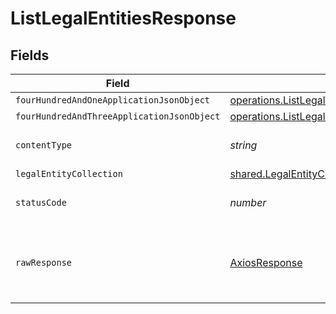# ListLegalEntitiesResponse


## Fields

| Field                                                                                                                                 | Type                                                                                                                                  | Required                                                                                                                              | Description                                                                                                                           |
| ------------------------------------------------------------------------------------------------------------------------------------- | ------------------------------------------------------------------------------------------------------------------------------------- | ------------------------------------------------------------------------------------------------------------------------------------- | ------------------------------------------------------------------------------------------------------------------------------------- |
| `fourHundredAndOneApplicationJsonObject`                                                                                              | [operations.ListLegalEntitiesResponseBody](../../../sdk/models/operations/listlegalentitiesresponsebody.md)                           | :heavy_minus_sign:                                                                                                                    | Unauthenticated                                                                                                                       |
| `fourHundredAndThreeApplicationJsonObject`                                                                                            | [operations.ListLegalEntitiesLegalEntitiesResponseBody](../../../sdk/models/operations/listlegalentitieslegalentitiesresponsebody.md) | :heavy_minus_sign:                                                                                                                    | Forbidden                                                                                                                             |
| `contentType`                                                                                                                         | *string*                                                                                                                              | :heavy_check_mark:                                                                                                                    | HTTP response content type for this operation                                                                                         |
| `legalEntityCollection`                                                                                                               | [shared.LegalEntityCollection](../../../sdk/models/shared/legalentitycollection.md)                                                   | :heavy_minus_sign:                                                                                                                    | OK                                                                                                                                    |
| `statusCode`                                                                                                                          | *number*                                                                                                                              | :heavy_check_mark:                                                                                                                    | HTTP response status code for this operation                                                                                          |
| `rawResponse`                                                                                                                         | [AxiosResponse](https://axios-http.com/docs/res_schema)                                                                               | :heavy_minus_sign:                                                                                                                    | Raw HTTP response; suitable for custom response parsing                                                                               |